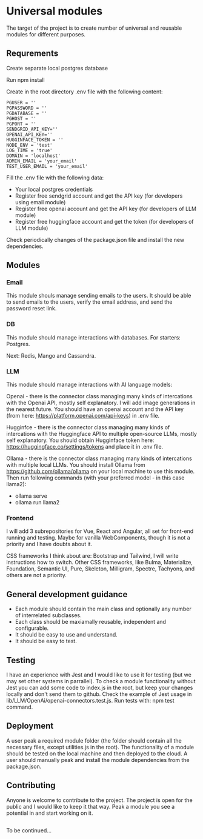# Universal modules

The target of the project is to create number of universal and reusable modules for different purposes.

## Requrements
Create separate local postgres database

Run npm install

Create in the root directory .env file with the following content:
```
PGUSER = ''
PGPASSWORD = ''
PGDATABASE = ''
PGHOST = ''
PGPORT = '' 
SENDGRID_API_KEY=''
OPENAI_API_KEY=''
HUGGINFACE_TOKEN = ''
NODE_ENV = 'test'
LOG_TIME = 'true'
DOMAIN = 'localhost'
ADMIN_EMAIL = 'your_email'
TEST_USER_EMAIL = 'your_email'

```

Fill the .env file with the following data:
* Your local postgres credentials
* Register free sendgrid account and get the API key (for developers using email module)
* Register free openai account and get the API key (for developers of LLM module)
* Register free huggingface account and get the token (for developers of LLM module)

Check periodically changes of the package.json file and install the new dependencies.

## Modules

### Email

This module shouls manage sending emails to the users. It should be able to send emails to the users, verify the email address, and send the password reset link.


### DB

This module should manage interactions with databases. For starters: Postgres. 

Next: Redis, Mango and Cassandra.

### LLM

This module should manage interactions with AI language models:

Openai  - there is the connector class managing many kinds of intercations with the Openai API, mostly self explanatory. 
I will add image generations in the nearest future. You should have an openai account and the API key (from here: https://platform.openai.com/api-keys) in .env file.

Hugginfce - there is the connector class managing many kinds of intercations with the Huggingface API to multiple open-source LLMs, mostly self explanatory.
You should obtain Hugginface token here: https://huggingface.co/settings/tokens and place it in .env file.

Ollama -  there is the connector class managing many kinds of intercations with multiple local LLMs. 
You should install Ollama from https://github.com/ollama/ollama on your local machine to use this module. Then run following commands (with your preferred model - in this case llama2):

* ollama serve
* ollama run llama2
### Frontend

I will add 3 subrepositories for Vue, React and Angular, all set for front-end running and testing. 
Maybe for vanilla WebComponents, though it is not a priority and I have doubts about it.

CSS frameworks I think about are: Bootstrap and Tailwind, I will write instructions how to switch.
Other CSS frameworks, like Bulma, Materialize, Foundation, Semantic UI, Pure, Skeleton, Milligram, Spectre, Tachyons, and others are not a priority.

## General development guidance

* Each module should contain the main class and optionally any number of interrelated subclasses.
* Each class should be maxiamally reusable, independent and configurable.
* It should be easy to use and understand. 
* It should be easy to test.

## Testing

I have an experience with Jest and I would like to use it for testing (but we may set other systems in parrallel). 
To check a module functionality without Jest you can add some code to index.js in the root, but keep your changes locally and don't send them to github.
Check the example of Jest usage in lib/LLM/OpenAi/openai-connectors.test.js.
Run tests with: npm test command.


## Deployment

A user peak a required module folder (the folder should contain all the necessary files, except utilities.js in the root).
The functionality of a module should be tested on the local machine and then deployed to the cloud.
A user should manually peak and install the module dependencies from the package.json.

## Contributing

Anyone is welcome to contribute to the project. The project is open for the public and I would like to keep it that way. 
Peak a module you see a potential in and start working on it.

## 

To be continued...
